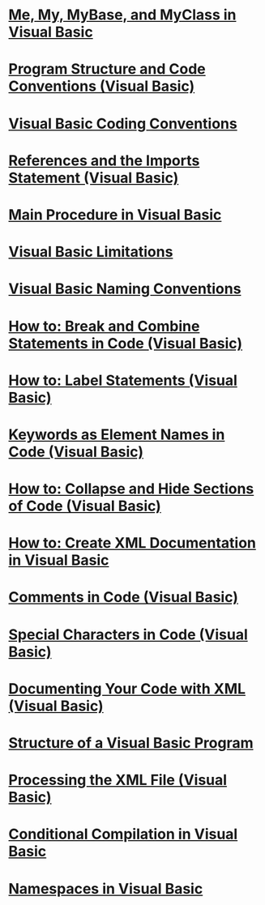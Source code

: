 # [Me, My, MyBase, and MyClass in Visual Basic](me-my-mybase-and-myclass.md)
# [Program Structure and Code Conventions (Visual Basic)](program-structure-and-code-conventions.md)
# [Visual Basic Coding Conventions](coding-conventions.md)
# [References and the Imports Statement (Visual Basic)](references-and-the-imports-statement.md)
# [Main Procedure in Visual Basic](main-procedure.md)
# [Visual Basic Limitations](limitations.md)
# [Visual Basic Naming Conventions](naming-conventions.md)
# [How to: Break and Combine Statements in Code (Visual Basic)](how-to-break-and-combine-statements-in-code.md)
# [How to: Label Statements (Visual Basic)](how-to-label-statements.md)
# [Keywords as Element Names in Code (Visual Basic)](keywords-as-element-names-in-code.md)
# [How to: Collapse and Hide Sections of Code (Visual Basic)](how-to-collapse-and-hide-sections-of-code.md)
# [How to: Create XML Documentation in Visual Basic](how-to-create-xml-documentation.md)
# [Comments in Code (Visual Basic)](comments-in-code.md)
# [Special Characters in Code (Visual Basic)](special-characters-in-code.md)
# [Documenting Your Code with XML (Visual Basic)](documenting-your-code-with-xml.md)
# [Structure of a Visual Basic Program](structure-of-a-visual-basic-program.md)
# [Processing the XML File (Visual Basic)](processing-the-xml-file.md)
# [Conditional Compilation in Visual Basic](conditional-compilation.md)
# [Namespaces in Visual Basic](namespaces.md)
